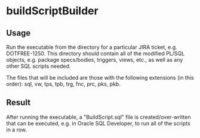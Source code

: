 # buildScriptBuilder

## Usage
Run the executable from the directory for a particular JIRA ticket, e.g. DOTFREE-1250. This directory should contain all of the modified PL/SQL objects, e.g. package specs/bodies, triggers, views, etc., as well as any other SQL scripts needed.

The files that will be included are those with the following extensions (in this order): sql, vw, tps, tpb, trg, fnc, prc, pks, pkb.

## Result
After running the executable, a "BuildScript.sql" file is created/over-written that can be executed, e.g. in Oracle SQL Developer, to run all of the scripts in a row.
